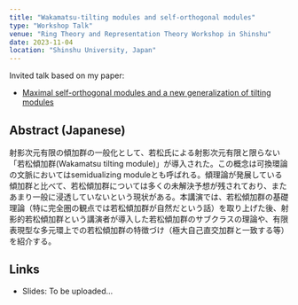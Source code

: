 ```yaml
---
title: "Wakamatsu-tilting modules and self-orthogonal modules"
type: "Workshop Talk"
venue: "Ring Theory and Representation Theory Workshop in Shinshu"
date: 2023-11-04
location: "Shinshu University, Japan"
---
```


Invited talk based on my paper:
- [Maximal self-orthogonal modules and a new generalization of tilting modules](/papers/mso/)

## Abstract (Japanese)

射影次元有限の傾加群の一般化として、若松氏による射影次元有限と限らない「若松傾加群(Wakamatsu tilting module)」が導入された。この概念は可換環論の文脈においてはsemidualizing moduleとも呼ばれる。傾理論が発展している傾加群と比べて、若松傾加群については多くの未解決予想が残されており、またあまり一般に浸透していないという現状がある。本講演では、若松傾加群の基礎理論（特に完全圏の観点では若松傾加群が自然だという話）を取り上げた後、射影的若松傾加群という講演者が導入した若松傾加群のサブクラスの理論や、有限表現型な多元環上での若松傾加群の特徴づけ（極大自己直交加群と一致する等）を紹介する。

## Links
- Slides: To be uploaded...